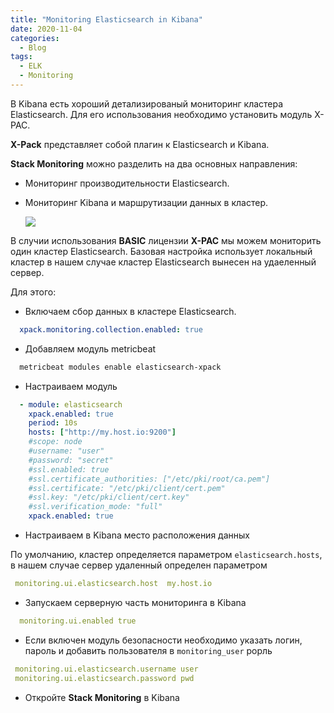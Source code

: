 ```yaml
---
title: "Monitoring Elasticsearch in Kibana"
date: 2020-11-04
categories:
  - Blog
tags:
  - ELK
  - Monitoring
---
```

  В Kibana есть хороший детализированый мониторинг кластера Elasticsearch. Для его использования необходимо установить модуль X-PAC. 
  
**X-Pack**  представляет собой плагин к Elasticsearch и Kibana. 

**Stack Monitoring** можно разделить на два основных направления:
- Мониторинг производительности Elasticsearch.
- Мониторинг Kibana и маршрутизации данных в кластер.

  <img src="https://dzatulin.github.io/assets/images/stack_mon.jpg">

В случии использования **BASIC** лицензии **X-PAC** мы можем мониторить один кластер Elasticsearch. Базовая настройка использует локальный кластер в нашем случае кластер Elasticsearch вынесен на удаеленный сервер.  

Для этого:

- Включаем сбор данных в кластере Elasticsearch.

```yml
  xpack.monitoring.collection.enabled: true
```

- Добавляем модуль metricbeat

```bash
  metricbeat modules enable elasticsearch-xpack
```

- Настраиваем модуль 

```yml
  - module: elasticsearch
    xpack.enabled: true
    period: 10s
    hosts: ["http://my.host.io:9200"] 
    #scope: node 
    #username: "user"
    #password: "secret"
    #ssl.enabled: true
    #ssl.certificate_authorities: ["/etc/pki/root/ca.pem"]
    #ssl.certificate: "/etc/pki/client/cert.pem"
    #ssl.key: "/etc/pki/client/cert.key"
    #ssl.verification_mode: "full"
    xpack.enabled: true
```

- Настраиваем в Kibana место расположения данных

 По умолчанию, кластер определяется параметром `elasticsearch.hosts`, в нашем случае сервер удаленный определен параметром 

```yml
 monitoring.ui.elasticsearch.host  my.host.io
```

- Запускаем серверную часть мониторинга в Kibana

```yml
  monitoring.ui.enabled true
```

- Если включен модуль безопасности необходимо указать логин, пароль  и добавить пользователя в `monitoring_user` рорль 

```yml
 monitoring.ui.elasticsearch.username user
 monitoring.ui.elasticsearch.password pwd 
```

- Откройте **Stack Monitoring** в Kibana 
